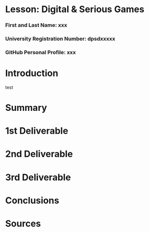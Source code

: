 # Lesson: Digital & Serious Games

### First and Last Name: xxx
### University Registration Number: dpsdxxxxx
### GitHub Personal Profile: xxx

# Introduction

test

# Summary


# 1st Deliverable


# 2nd Deliverable


# 3rd Deliverable 


# Conclusions


# Sources
